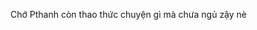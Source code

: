 Chớ Pthanh còn thao thức chuyện gì mà chưa ngủ zậy nè

<!---
minnduck/minnduck is a ✨ special ✨ repository because its `README.md` (this file) appears on your GitHub profile.
You can click the Preview link to take a look at your changes.
--->
